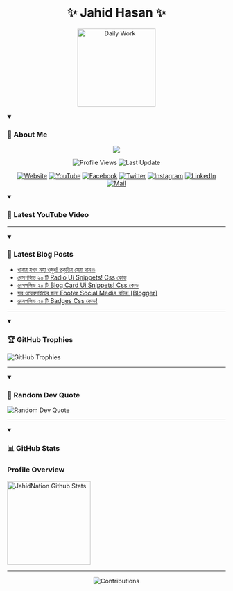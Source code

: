 <h1 align="center">✨ Jahid Hasan ✨</h1>
<p align="center">
  <img alt="Daily Work" height="180px" src="https://i.imgur.com/uhZdH9C.gif" />
</p>
<details open>
 <summary><h3>🌟 About Me</h3></summary>
<p align="center">
  <img src="https://readme-typing-svg.demolab.com/?lines=Learning+is+a+lifelong+journey.;Mistakes+are+the+seeds+of+growth.;Dream+big,+achieve+bigger!;&font=Fira%20Code&center=true&width=500&height=50&color=00FF7F&vCenter=true&pause=1000&size=24" />
</p>

<p align="center">
  <img alt="Profile Views" title="Profile Views" src="https://komarev.com/ghpvc/?username=jahidnation&style=flat-square&color=brightgreen"/>
  <img alt="Last Update" title="Last Update" src="https://img.shields.io/github/last-commit/jahidnation/jahidnation?logo=github&label=LAST+UPDATE&color=blueviolet&style=flat-square"/>
</p>

<p align="center">
  <a href="https://jahid.eu.org">
    <img alt="Website" title="Website" src="https://img.shields.io/badge/Website-000000?logo=Google-Chrome&logoColor=white&style=for-the-badge"/></a>
  <a href="https://youtube.com/@jahidnation">
    <img alt="YouTube" title="YouTube Channel" src="https://img.shields.io/badge/YouTube-FF0000?logo=YouTube&logoColor=white&style=for-the-badge"/></a>
  <a href="https://facebook.com/jahidnation">
    <img alt="Facebook" title="Facebook Page" src="https://img.shields.io/badge/Facebook-4267B2?logo=Facebook&logoColor=white&style=for-the-badge"/></a>
  <a href="https://twitter.com/jahidnation">
    <img alt="Twitter" title="Twitter Profile" src="https://img.shields.io/badge/X-000000?logo=x&logoColor=white&style=for-the-badge"/></a>
  <a href="https://instagram.com/jahidnation">
    <img alt="Instagram" title="Instagram Profile" src="https://img.shields.io/badge/Instagram-E4405F?logo=Instagram&logoColor=white&style=for-the-badge"/></a>
  <a href="https://linkedin.com/in/jahidnation">
    <img alt="LinkedIn" title="LinkedIn Profile" src="https://img.shields.io/badge/LinkedIn-0A66C2?logo=LinkedIn&logoColor=white&style=for-the-badge"/></a>
  <a href="https://mail.google.com/?hl=en&tf=cm&fs=1&to=mail@jahid.eu.org">
    <img alt="Mail" title="Mail Me" src="https://img.shields.io/badge/Email-D14836?logo=Gmail&logoColor=white&style=for-the-badge"/></a>
</p>

</details>

<details open>
 <summary><h3>🎥 Latest YouTube Video</h3></summary>

<!-- BEGIN VID -->

<!-- END VID -->

---

</details>

<details open>
 <summary><h3>📝 Latest Blog Posts</h3></summary>

<!-- BLOG-POST-LIST:START -->
- [খাবার যখন মহা ওষুধ! প্রকৃতির সেরা দান🔥](https://dev-blog-reader.pantheonsite.io/2025/06/18/%e0%a6%96%e0%a6%be%e0%a6%ac%e0%a6%be%e0%a6%b0-%e0%a6%af%e0%a6%96%e0%a6%a8-%e0%a6%ae%e0%a6%b9%e0%a6%be-%e0%a6%93%e0%a6%b7%e0%a7%81%e0%a6%a7-%e0%a6%aa%e0%a7%8d%e0%a6%b0%e0%a6%95%e0%a7%83%e0%a6%a4/)
- [রেসপন্সিভ ২০ টি Radio Ui Snippets! Css কোড](https://dev-blog-reader.pantheonsite.io/2025/06/18/%e0%a6%b0%e0%a7%87%e0%a6%b8%e0%a6%aa%e0%a6%a8%e0%a7%8d%e0%a6%b8%e0%a6%bf%e0%a6%ad-%e0%a7%a8%e0%a7%a6-%e0%a6%9f%e0%a6%bf-radio-ui-snippets-css-%e0%a6%95%e0%a7%8b%e0%a6%a1/)
- [রেসপন্সিভ ২০ টি Blog Card Ui Snippets! Css কোড](https://dev-blog-reader.pantheonsite.io/2025/06/18/%e0%a6%b0%e0%a7%87%e0%a6%b8%e0%a6%aa%e0%a6%a8%e0%a7%8d%e0%a6%b8%e0%a6%bf%e0%a6%ad-%e0%a7%a8%e0%a7%a6-%e0%a6%9f%e0%a6%bf-blog-card-ui-snippets-css-%e0%a6%95%e0%a7%8b%e0%a6%a1/)
- [সব ওয়েবসাইটের জন্য Footer Social Media বাটন! [Blogger]](https://dev-blog-reader.pantheonsite.io/2025/06/18/%e0%a6%b8%e0%a6%ac-%e0%a6%93%e0%a6%af%e0%a6%bc%e0%a7%87%e0%a6%ac%e0%a6%b8%e0%a6%be%e0%a6%87%e0%a6%9f%e0%a7%87%e0%a6%b0-%e0%a6%9c%e0%a6%a8%e0%a7%8d%e0%a6%af-footer-social-media-%e0%a6%ac%e0%a6%be/)
- [রেসপন্সিভ ২০ টি Badges Css কোড!](https://dev-blog-reader.pantheonsite.io/2025/06/18/%e0%a6%b0%e0%a7%87%e0%a6%b8%e0%a6%aa%e0%a6%a8%e0%a7%8d%e0%a6%b8%e0%a6%bf%e0%a6%ad-%e0%a7%a8%e0%a7%a6-%e0%a6%9f%e0%a6%bf-badges-css-%e0%a6%95%e0%a7%8b%e0%a6%a1/)
<!-- BLOG-POST-LIST:END -->

---

</details>

<details open>
 <summary><h3>🏆 GitHub Trophies</h3></summary>

<img alt="GitHub Trophies" title="GitHub Trophies" src="https://github-profile-trophy.vercel.app/?username=jahidnation&column=8&theme=gruvbox&no-frame=true"/>

---

</details>

<details open>
 <summary><h3>💬 Random Dev Quote</h3></summary>

<img alt="Random Dev Quote" title="Random Dev Quote" src="https://quotes-github-readme.vercel.app/api?type=horizontal&theme=radical"/>

---

</details>

<details open> 
  <summary><h3>📊 GitHub Stats</h3></summary>

  <h3>Profile Overview</h3>
  <p>
  <img alt="JahidNation Github Stats" src="https://denvercoder1-github-readme-stats.vercel.app/api/?username=jahidnation&show_icons=true&include_all_commits=true&count_private=true&theme=react&hide_border=true&bg_color=1F222E&title_color=F85D7F&icon_color=F8D866" height="192px"/>
  </p>

---

<p align="center">
<img alt="Contributions" title="Contributions" src="https://github.com/jahidnation/jahidnation/blob/contributions/snake.svg"/>
</p>
